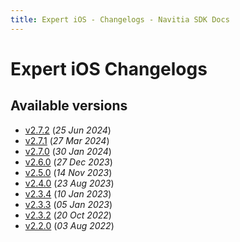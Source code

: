 ```yaml
---
title: Expert iOS - Changelogs - Navitia SDK Docs
---
```


# Expert iOS Changelogs

## Available versions

* [v2.7.2](releases/2.7.2/index.md) (_25 Jun 2024_)
* [v2.7.1](releases/2.7.1/index.md) (_27 Mar 2024_)
* [v2.7.0](releases/2.7.0/index.md) (_30 Jan 2024_)
* [v2.6.0](releases/2.6.0/index.md) (_27 Dec 2023_)
* [v2.5.0](releases/2.5.0/index.md) (_14 Nov 2023_)
* [v2.4.0](releases/2.4.0/index.md) (_23 Aug 2023_)
* [v2.3.4](releases/2.3.4/index.md) (_10 Jan 2023_)
* [v2.3.3](releases/2.3.3/index.md) (_05 Jan 2023_)
* [v2.3.2](releases/2.3.2/index.md) (_20 Oct 2022_)
* [v2.2.0](releases/2.2.0/index.md) (_03 Aug 2022_)
